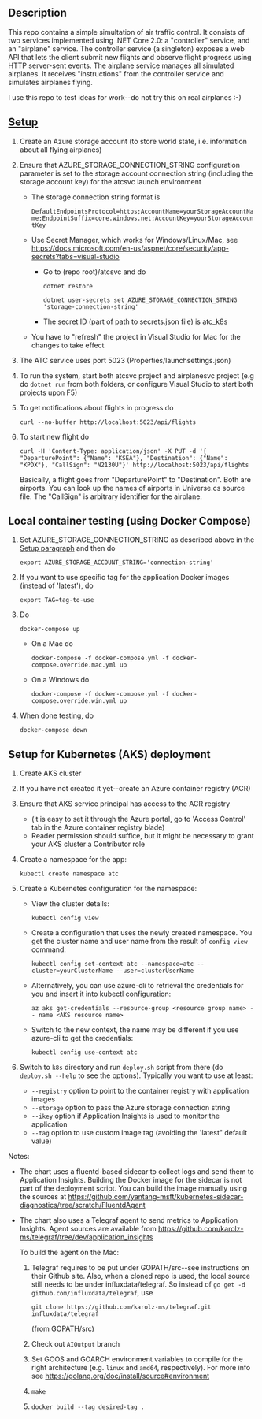 Description
----
This repo contains a simple simultation of air traffic control. It consists of two services implemented using .NET Core 2.0: a "controller" service, and an "airplane" service. The controller service (a singleton) exposes a web API that lets the client submit new flights and observe flight progress using HTTP server-sent events. The airplane service manages all simulated airplanes. It receives "instructions" from the controller service and simulates airplanes flying.

I use this repo to test ideas for work--do not try this on real airplanes :-)

[Setup](#setup)
----

1. Create an Azure storage account (to store world state, i.e. information about all flying airplanes)
1. Ensure that AZURE_STORAGE_CONNECTION_STRING configuration parameter is set to the storage account connection string (including the storage account key) for the atcsvc launch environment
    * The storage connection string format is 
    
        `DefaultEndpointsProtocol=https;AccountName=yourStorageAccountName;EndpointSuffix=core.windows.net;AccountKey=yourStorageAccountKey`

    * Use Secret Manager, which works for Windows/Linux/Mac, see https://docs.microsoft.com/en-us/aspnet/core/security/app-secrets?tabs=visual-studio
        * Go to (repo root)/atcsvc and do 
            
            `dotnet restore`

            `dotnet user-secrets set AZURE_STORAGE_CONNECTION_STRING 'storage-connection-string'`

        * The secret ID (part of path to secrets.json file) is atc_k8s
    * You have to "refresh" the project in Visual Studio for Mac for the changes to take effect
1. The ATC service uses port 5023 (Properties/launchsettings.json)
1. To run the system, start both atcsvc project and airplanesvc project (e.g do `dotnet run` from both folders, or configure Visual Studio to start both projects upon F5)
1. To get notifications about flights in progress do

    `curl --no-buffer http://localhost:5023/api/flights`

1. To start new flight do

    `curl -H 'Content-Type: application/json' -X PUT -d '{ "DeparturePoint": {"Name": "KSEA"}, "Destination": {"Name": "KPDX"}, "CallSign": "N2130U"}' http://localhost:5023/api/flights`

    Basically, a flight goes from "DeparturePoint" to "Destination". Both are airports. You can look up the names of airports in Universe.cs source file. The "CallSign" is arbitrary identifier for the airplane.

Local container testing (using Docker Compose)
----

1. Set AZURE_STORAGE_CONNECTION_STRING as described above in the [Setup paragraph](#setup) and then do

    `export AZURE_STORAGE_ACCOUNT_STRING='connection-string'`

1. If you want to use specific tag for the application Docker images (instead of 'latest'), do

    `export TAG=tag-to-use`
    
1. Do

    `docker-compose up`
    
    * On a Mac do 
    
        `docker-compose -f docker-compose.yml -f docker-compose.override.mac.yml up`

    * On a Windows do
    
        `docker-compose -f docker-compose.yml -f docker-compose.override.win.yml up`

1. When done testing, do 

    `docker-compose down`

Setup for Kubernetes (AKS) deployment
----
1. Create AKS cluster
1. If you have not created it yet--create an Azure container registry (ACR)
1. Ensure that AKS service principal has access to the ACR registry 
    * (it is easy to set it through the Azure portal, go to 'Access Control' tab in the Azure container registry blade)
    * Reader permission should suffice, but it might be necessary to grant your AKS cluster a Contributor role
1. Create a namespace for the app: 
    
    `kubectl create namespace atc`

1. Create a Kubernetes configuration for the namespace:
    * View the cluster details:

        `kubectl config view`

    * Create a configuration that uses the newly created namespace. You get the cluster name and user name from the result of `config view` command:
    
         `kubectl config set-context atc --namespace=atc --cluster=yourClusterName --user=clusterUserName`

    * Alternatively, you can use azure-cli to retrieval the credentials for you and insert it into kubectl configuration:
    
         `az aks get-credentials --resource-group <resource group name> -- name <AKS resource name>`

    * Switch to the new context, the name may be different if you use azure-cli to get the credentials:

        `kubectl config use-context atc`

1. Switch to `k8s` directory and run `deploy.sh` script from there (do `deploy.sh --help` to see the options). Typically you want to use at least:

    * `--registry` option to point to the container registry with application images
    * `--storage` option to pass the Azure storage connection string
    * `--ikey` option if Application Insights is used to monitor the application
    * `--tag` option to use custom image tag (avoiding the 'latest" default value)

Notes:
* The chart uses a fluentd-based sidecar to collect logs and send them to Application Insights. 
Building the Docker image for the sidecar is not part of the deployment script. 
You can build the image manually using the sources at 
https://github.com/yantang-msft/kubernetes-sidecar-diagnostics/tree/scratch/FluentdAgent
* The chart also uses a Telegraf agent to send metrics to Application Insights. 
Agent sources are available from https://github.com/karolz-ms/telegraf/tree/dev/application_insights
    
    To build the agent on the Mac:
         
    1. Telegraf requires to be put under GOPATH/src--see instructions on their Github site. Also, when a cloned repo is used, the local source still needs to be under influxdata/telegraf. So instead of `go get -d github.com/influxdata/telegraf`, use 
	
        `git clone https://github.com/karolz-ms/telegraf.git influxdata/telegraf`
    
        (from GOPATH/src)

    1. Check out `AIOutput` branch
    1. Set GOOS and GOARCH environment variables to compile for the right architecture (e.g. `linux` and `amd64`, respectively). For more info see https://golang.org/doc/install/source#environment 
    1. `make`
    1. `docker build --tag desired-tag .`
